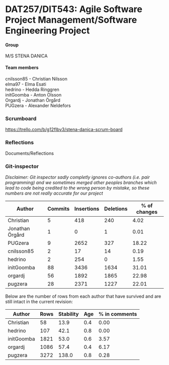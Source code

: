 # DAT257/DIT543: Agile Software Project Management/Software Engineering Project
#### Group
M/S STENA DANICA
#### Team members
cnilsson85 - Christian Nilsson\
elma97 - Elma Esati\
hedrino - Hedda Ringgren\
initGoomba - Anton Olsson\
Orgardj - Jonathan Örgård\
PUGzera - Alexander Neldefors

### Scrumboard
https://trello.com/b/g12fIbv3/stena-danica-scrum-board

### Reflections
Documents/Reflections

### Git-inspector
*Disclaimer: Git inspector sadly completly ignores co-authors (i.e. pair programming) and we sometimes merged other peoples branches which lead to code being credited to the wrong person by mistake, so these numbers are not really accurate for our project*

Author            |Commits    |Insertions      |Deletions    |% of changes
------------------|-----------|----------------|-------------|-------------
Christian         |5          |418             |240          |4.02        
Jonathan Örgård   |1          |0               |1            |0.01        
PUGzera           |9          |2652            |327          |18.22       
cnilsson85        |2          |17              |14           |0.19        
hedrino           |2          |254             |0            |1.55        
initGoomba        |88         |3436            |1634         |31.01       
orgardj           |56         |1892            |1865         |22.98       
pugzera           |28         |2371            |1227         |22.01       

Below are the number of rows from each author that have survived and are still intact in the current revision:

Author            |Rows       |Stability       |Age          |% in comments
------------------|-----------|----------------|-------------|-------------
Christian         |58         |13.9            |0.4          |0.00         
hedrino           |107        |42.1            |0.8          |0.00         
initGoomba        |1821       |53.0            |0.6          |3.57         
orgardj           |1086       |57.4            |0.4          |6.17         
pugzera           |3272       |138.0           |0.8          |0.28         
